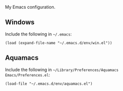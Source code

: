 My Emacs configuration.

## Windows

Include the following in `~/.emacs`:

    (load (expand-file-name "~/.emacs.d/env/win.el"))

## Aquamacs

Include the following in `~/Library/Preferences/Aquamacs Emacs/Preferences.el`:

    (load-file "~/.emacs.d/env/aquamacs.el")